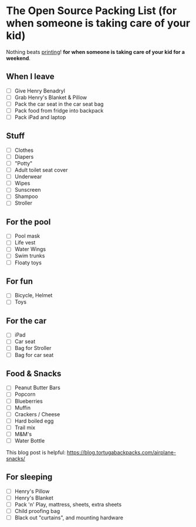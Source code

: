 # The Open Source Packing List (for when someone is taking care of your kid)

Nothing beats [printing](https://raw.github.com/hjhart/packing-list/master/HENRY.md)! **for when someone is taking care of your kid for a weekend**.

## When I leave

- [ ] Give Henry Benadryl
- [ ] Grab Henry's Blanket & Pillow
- [ ] Pack the car seat in the car seat bag
- [ ] Pack food from fridge into backpack
- [ ] Pack iPad and laptop

## Stuff

- [ ] Clothes
- [ ] Diapers
- [ ] "Potty"
- [ ] Adult toilet seat cover
- [ ] Underwear
- [ ] Wipes
- [ ] Sunscreen
- [ ] Shampoo
- [ ] Stroller

## For the pool

- [ ] Pool mask
- [ ] Life vest
- [ ] Water Wings
- [ ] Swim trunks
- [ ] Floaty toys

## For fun

- [ ] Bicycle, Helmet
- [ ] Toys

## For the car

- [ ] iPad
- [ ] Car seat
- [ ] Bag for Stroller
- [ ] Bag for car seat

## Food & Snacks

- [ ] Peanut Butter Bars
- [ ] Popcorn
- [ ] Blueberries
- [ ] Muffin
- [ ] Crackers / Cheese
- [ ] Hard boiled egg
- [ ] Trail mix
- [ ] M&M's
- [ ] Water Bottle

This blog post is helpful: https://blog.tortugabackpacks.com/airplane-snacks/

## For sleeping

- [ ] Henry's Pillow
- [ ] Henry's Blanket
- [ ] Pack 'n' Play, mattress, sheets, extra sheets
- [ ] Child proofing bag
- [ ] Black out "curtains", and mounting hardware
